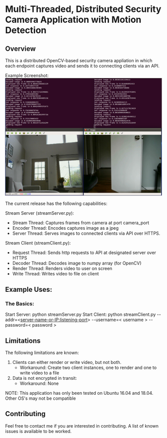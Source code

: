 # Multi-Threaded, Distributed Security Camera Application with Motion Detection

## Overview
This is a distributed OpenCV-based security camera appliation in which each endpoint captures video and sends it to connecting clients via an API. 

Example Screenshot:
![Example Screenshot](https://github.com/scottbarnesg/smart_sec_cam/blob/master/images/sample1.png)

The current release has the following capabilities:

Stream Server (streamServer.py):
* Stream Thread: Captures frames from camera at port camera_port
* Encoder Thread: Encodes captures image as a jpeg
* Server Thread: Serves images to connected clients via API over HTTPS.

Stream Client (streamClient.py):
* Request Thread: Sends http requests to API at designated server over HTTPS
* Decoder Thread: Decodes image to numpy array (for OpenCV)
* Render Thread: Renders video to user on screen
* Write Thread: Writes video to file on client

## Example Uses:
### The Basics:
Start Server: python streamServer.py 
Start Client: python streamClient.py --addr=<<server-name-or-IP:listening-port>> --username=< username > --password=< password >

## Limitations
The following limitations are known:
1. Clients can either render or write video, but not both.
    * Workaround: Create two client instances, one to render and one to write video to a file
2. Data is not encrypted in transit:
    * Workaround: None

NOTE: This application has only been tested on Ubuntu 16.04 and 18.04. Other OS's may not be compatible

## Contributing
Feel free to contact me if you are interested in contributing. A list of known issues is available to be worked.
